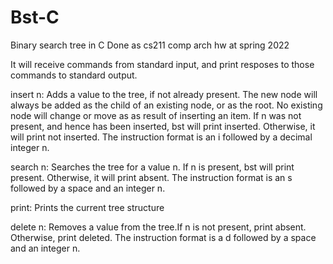 # Bst-C
Binary search tree in C
Done as cs211 comp arch hw at spring 2022

It will receive commands from standard input, and print resposes to those commands to standard output.

insert n: Adds a value to the tree, if not already present. The new node will always be added as the
child of an existing node, or as the root. No existing node will change or move as as result of
inserting an item. If n was not present, and hence has been inserted, bst will print inserted.
Otherwise, it will print not inserted. The instruction format is an i followed by a decimal
integer n.

search n: Searches the tree for a value n. If n is present, bst will print present. Otherwise, it will
print absent. The instruction format is an s followed by a space and an integer n.

print: Prints the current tree structure

delete n: Removes a value from the tree.If n is not present, print absent. Otherwise, print deleted. The instruction format is a d
followed by a space and an integer n.
